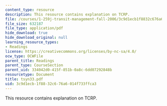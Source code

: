 ```yaml
---
content_type: resource
description: This resource contains explanation on TCRP.
file: /courses/1-259j-transit-management-fall-2006/3c9d1ecb1f8832c676a6014f733ffca3_tsyn33.pdf
file_size: 632187
file_type: application/pdf
hide_download: true
hide_download_original: null
learning_resource_types:
- Readings
license: https://creativecommons.org/licenses/by-nc-sa/4.0/
ocw_type: OCWFile
parent_title: Readings
parent_type: CourseSection
parent_uid: 334042d0-415f-851b-0a8c-6dd07292848b
resourcetype: Document
title: tsyn33.pdf
uid: 3c9d1ecb-1f88-32c6-76a6-014f733ffca3
---
```

This resource contains explanation on TCRP.